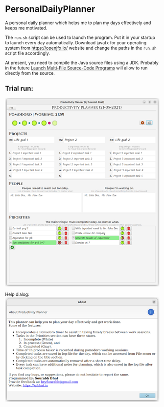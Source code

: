 # PersonalDailyPlanner
A personal daily planner which helps me to plan my days effectively and keeps
me motivated.

The `run.sh` script can be used to launch the program. 
Put it in your startup to launch every day automatically.
Download javafx for your operating system from https://openjfx.io/ website 
and change the paths in the `run.sh` script file accordingly.

At present, you need to compile the Java source files using a JDK. 
Probably in the future [Launch Multi-File Source-Code Programs](https://openjdk.org/jeps/8304400) 
will allow to run directly from the source.

## Trial run:
![Demo image](21-05-2023.png)

Help dialog:
![Help dialog](help_dialog.png)
